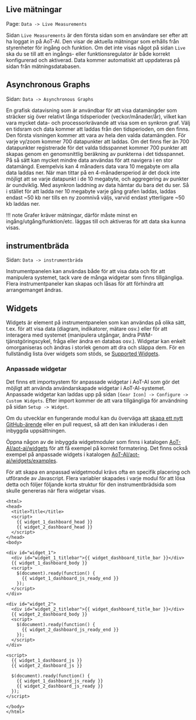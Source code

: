 ## Live mätningar

Page\: `Data -> Live Measurements`

Sidan `Live Measurements` är den första sidan som en användare ser efter att ha loggat in på AoT-AI. Den visar de aktuella mätningar som erhålls från styrenheter för ingång och funktion. Om det inte visas något på sidan `Live` ska du se till att en ingångs- eller funktionsregulator är både korrekt konfigurerad och aktiverad. Data kommer automatiskt att uppdateras på sidan från mätningsdatabasen.

## Asynchronous Graphs

Sidan\: `Data -> Asynchronous Graphs`

En grafisk datavisning som är användbar för att visa datamängder som sträcker sig över relativt långa tidsperioder (veckor/månader/år), vilket kan vara mycket data- och processorkrävande att visa som en synkron graf. Välj en tidsram och data kommer att laddas från den tidsperioden, om den finns. Den första visningen kommer att vara av hela den valda datamängden. För varje vy/zoom kommer 700 datapunkter att laddas. Om det finns fler än 700 datapunkter registrerade för det valda tidsspannet kommer 700 punkter att skapas genom en genomsnittlig beräkning av punkterna i det tidsspannet. På så sätt kan mycket mindre data användas för att navigera i en stor datamängd. Exempelvis kan 4 månaders data vara 10 megabyte om alla data laddas ner. När man tittar på en 4-månadersperiod är det dock inte möjligt att se varje datapunkt i de 10 megabyte, och aggregering av punkter är oundviklig. Med asynkron laddning av data hämtar du bara det du ser. Så i stället för att ladda ner 10 megabyte varje gång grafen laddas, laddas endast ~50 kb ner tills en ny zoomnivå väljs, varvid endast ytterligare ~50 kb laddas ner.

!!! note
    Grafer kräver mätningar, därför måste minst en ingång/utgång/funktion/etc. läggas till och aktiveras för att data ska kunna visas.

## instrumentbräda

Sidan\: `Data -> instrumentbräda`

Instrumentpanelen kan användas både för att visa data och för att manipulera systemet, tack vare de många widgetar som finns tillgängliga. Flera instrumentpaneler kan skapas och låsas för att förhindra att arrangemanget ändras.

## Widgets

Widgets är element på instrumentpanelen som kan användas på olika sätt, t.ex. för att visa data (diagram, indikatorer, mätare osv.) eller för att interagera med systemet (manipulera utgångar, ändra PWM-tjänstgöringscykel, fråga eller ändra en databas osv.). Widgetar kan enkelt omorganiseras och ändras i storlek genom att dra och släppa dem. För en fullständig lista över widgets som stöds, se [Supported Widgets](Supported-Widgets.md).

### Anpassade widgetar

Det finns ett importsystem för anpassade widgetar i AoT-AI som gör det möjligt att använda användarskapade widgetar i AoT-AI-systemet. Anpassade widgetar kan laddas upp på sidan `[Gear Icon] -> Configure -> Custom Widgets`. Efter import kommer de att vara tillgängliga för användning på sidan `Setup -> Widget`.

Om du utvecklar en fungerande modul kan du överväga att [skapa ett nytt GitHub-ärende](https://github.com/kizniche/AoT-AI/issues/new?assignees=&labels=&template=feature-request.md&title=New%20Module) eller en pull request, så att den kan inkluderas i den inbyggda uppsättningen.

Öppna någon av de inbyggda widgetmoduler som finns i katalogen [AoT-AI/aot-ai/widgets](https://github.com/kizniche/AoT-AI/tree/master/aot-ai/widgets/) för att få exempel på korrekt formatering. Det finns också exempel på anpassade widgets i katalogen [AoT-AI/aot-ai/widgets/examples](https://github.com/kizniche/AoT-AI/tree/master/aot-ai/widgets/examples).

För att skapa en anpassad widgetmodul krävs ofta en specifik placering och utförande av Javascript. Flera variabler skapades i varje modul för att lösa detta och följer följande korta struktur för den instrumentbrädsida som skulle genereras när flera widgetar visas.

```angular2html
<html>
<head>
  <title>Title</title>
  <script>
    {{ widget_1_dashboard_head }}
    {{ widget_2_dashboard_head }}
  </script>
</head>
<body>

<div id="widget_1">
  <div id="widget_1_titlebar">{{ widget_dashboard_title_bar }}</div>
  {{ widget_1_dashboard_body }}
  <script>
    $(document).ready(function() {
      {{ widget_1_dashboard_js_ready_end }}
    });
  </script>
</div>

<div id="widget_2">
  <div id="widget_2_titlebar">{{ widget_dashboard_title_bar }}</div>
  {{ widget_2_dashboard_body }}
  <script>
    $(document).ready(function() {
      {{ widget_2_dashboard_js_ready_end }}
    });
  </script>
</div>

<script>
  {{ widget_1_dashboard_js }}
  {{ widget_2_dashboard_js }}

  $(document).ready(function() {
    {{ widget_1_dashboard_js_ready }}
    {{ widget_2_dashboard_js_ready }}
  });
</script>

</body>
</html>
```
